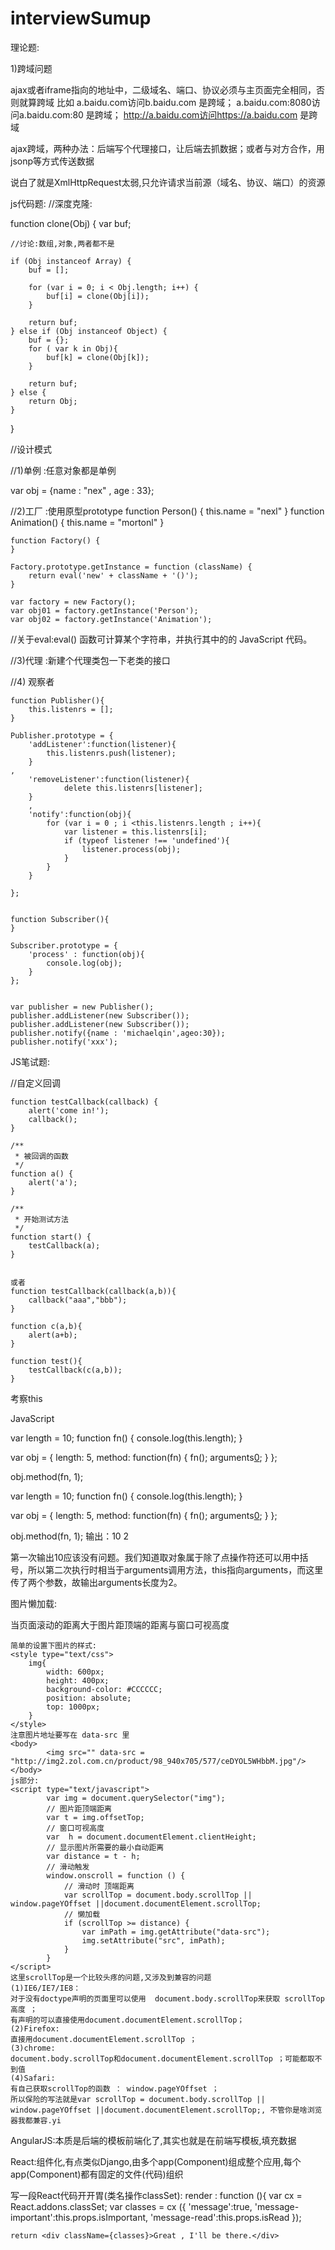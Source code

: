 # interviewSumup

理论题:

1)跨域问题

ajax或者iframe指向的地址中，二级域名、端口、协议必须与主页面完全相同，否则就算跨域
比如
a.baidu.com访问b.baidu.com  是跨域；
a.baidu.com:8080访问a.baidu.com:80 是跨域；
http://a.baidu.com访问https://a.baidu.com 是跨域


ajax跨域，两种办法：后端写个代理接口，让后端去抓数据；或者与对方合作，用jsonp等方式传送数据


说白了就是XmlHttpRequest太弱,只允许请求当前源（域名、协议、端口）的资源


js代码题:
//深度克隆:

function clone(Obj) {
    var buf;

    //讨论:数组,对象,两者都不是

    if (Obj instanceof Array) {
        buf = [];

        for (var i = 0; i < Obj.length; i++) {
            buf[i] = clone(Obj[i]);
        }

        return buf;
    } else if (Obj instanceof Object) {
        buf = {};
        for ( var k in Obj){
            buf[k] = clone(Obj[k]);
        }

        return buf;
    } else {
        return Obj;
    }
}


//设计模式

//1)单例 :任意对象都是单例

var obj = {name : "nex" , age : 33};

//2)工厂 :使用原型prototype
    function Person() {
        this.name = "nexl"
    }
    function Animation() {
        this.name = "mortonl"
    }
    
    function Factory() {
    }
    
    Factory.prototype.getInstance = function (className) {
        return eval('new' + className + '()');
    }
    
    var factory = new Factory();
    var obj01 = factory.getInstance('Person');
    var obj02 = factory.getInstance('Animation');


//关于eval:eval() 函数可计算某个字符串，并执行其中的的 JavaScript 代码。


//3)代理 :新建个代理类包一下老类的接口



//4) 观察者

    function Publisher(){
        this.listenrs = [];
    }
    
    Publisher.prototype = {
        'addListener':function(listener){
            this.listenrs.push(listener);
        }
    ,
        'removeListener':function(listener){
                delete this.listenrs[listener];
        }
        ,
        'notify':function(obj){
            for (var i = 0 ; i <this.listenrs.length ; i++){
                var listener = this.listenrs[i];
                if (typeof listener !== 'undefined'){
                    listener.process(obj);
                }
            }
        }
    
    };
    
    
    function Subscriber(){
    }
    
    Subscriber.prototype = {
        'process' : function(obj){
            console.log(obj);
        }
    };
    
    
    var publisher = new Publisher();
    publisher.addListener(new Subscriber());
    publisher.addListener(new Subscriber());
    publisher.notify({name : 'michaelqin',ageo:30});
    publisher.notify('xxx');




JS笔试题:

//自定义回调


    function testCallback(callback) {  
        alert('come in!');  
        callback();  
    }  
      
    /** 
     * 被回调的函数 
     */  
    function a() {  
        alert('a');  
    }  
      
    /** 
     * 开始测试方法 
     */  
    function start() {  
        testCallback(a);  
    }  
    
    
    或者
    function testCallback(callback(a,b)){
        callback("aaa","bbb");
    }
    
    function c(a,b){
        alert(a+b);
    }
    
    function test(){
        testCallback(c(a,b));
    }
    
    
 

考察this

JavaScript

var length = 10;
function fn() {
  console.log(this.length);
}

var obj = {
  length: 5,
  method: function(fn) {
    fn();
    arguments[0]();
  }
};

obj.method(fn, 1);

var length = 10;
function fn() {
  console.log(this.length);
}
 
var obj = {
  length: 5,
  method: function(fn) {
    fn();
    arguments[0]();
  }
};
 
obj.method(fn, 1);
输出：10 2

第一次输出10应该没有问题。我们知道取对象属于除了点操作符还可以用中括号，所以第二次执行时相当于arguments调用方法，this指向arguments，而这里传了两个参数，故输出arguments长度为2。



图片懒加载:

当页面滚动的距离大于图片距顶端的距离与窗口可视高度


    简单的设置下图片的样式:
    <style type="text/css">
        img{
            width: 600px;
            height: 400px;
            background-color: #CCCCCC;
            position: absolute;
            top: 1000px;
        }
    </style>
    注意图片地址要写在 data-src 里
    <body>
            <img src="" data-src = "http://img2.zol.com.cn/product/98_940x705/577/ceDYOL5WHbbM.jpg"/>
    </body>
    js部分:
    <script type="text/javascript">
            var img = document.querySelector("img");
            // 图片距顶端距离
            var t = img.offsetTop;
            // 窗口可视高度
            var  h = document.documentElement.clientHeight;
            // 显示图片所需要的最小自动距离
            var distance = t - h;
            // 滑动触发
            window.onscroll = function () {
                // 滑动时 顶端距离
                var scrollTop = document.body.scrollTop || window.pageYOffset ||document.documentElement.scrollTop;
                // 懒加载
                if (scrollTop >= distance) {
                    var imPath = img.getAttribute("data-src");
                    img.setAttribute("src", imPath);
                }
            }
    </script>
    这里scrollTop是一个比较头疼的问题,又涉及到兼容的问题
    (1)IE6/IE7/IE8：
    对于没有doctype声明的页面里可以使用  document.body.scrollTop来获取 scrollTop高度 ；
    有声明的可以直接使用document.documentElement.scrollTop；
    (2)Firefox:
    直接用document.documentElement.scrollTop ；
    (3)chrome:
    document.body.scrollTop和document.documentElement.scrollTop ；可能都取不到值
    (4)Safari:
    有自己获取scrollTop的函数 ： window.pageYOffset ；
    所以保险的写法就是var scrollTop = document.body.scrollTop || window.pageYOffset ||document.documentElement.scrollTop;, 不管你是啥浏览器我都兼容.yi

AngularJS:本质是后端的模板前端化了,其实也就是在前端写模板,填充数据

React:组件化,有点类似Django,由多个app(Component)组成整个应用,每个app(Component)都有固定的文件(代码)组织

写一段React代码开开胃(类名操作classSet):
render : function (){
    var cx = React.addons.classSet;
    var classes = cx ({
        'message':true,
        'message-important':this.props.isImportant,
        'message-read':this.props.isRead
    });
    
    return <div className={classes}>Great , I'll be there.</div>
    
    





